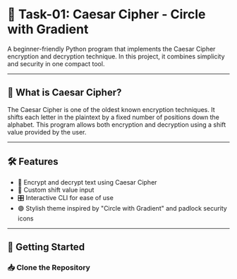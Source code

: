 # 🔐 Task-01: Caesar Cipher - Circle with Gradient

A beginner-friendly Python program that implements the Caesar Cipher encryption and decryption technique. In this project, it combines simplicity and security in one compact tool.

---

## 🧠 What is Caesar Cipher?

The Caesar Cipher is one of the oldest known encryption techniques. It shifts each letter in the plaintext by a fixed number of positions down the alphabet. This program allows both encryption and decryption using a shift value provided by the user.

---

## 🛠️ Features

- 🔄 Encrypt and decrypt text using Caesar Cipher
- 🧮 Custom shift value input
- 🎛️ Interactive CLI for ease of use
- 🟣 Stylish theme inspired by "Circle with Gradient" and padlock security icons

---

## 🚀 Getting Started

### 📥 Clone the Repository


